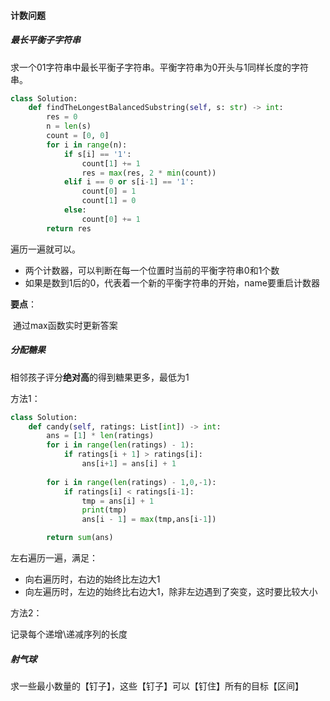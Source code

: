 #### 计数问题

##### 最长平衡子字符串

求一个01字符串中最长平衡子字符串。平衡字符串为0开头与1同样长度的字符串。

```python
class Solution:
    def findTheLongestBalancedSubstring(self, s: str) -> int:
        res = 0
        n = len(s)
        count = [0, 0]
        for i in range(n):
            if s[i] == '1':
                count[1] += 1
                res = max(res, 2 * min(count))
            elif i == 0 or s[i-1] == '1':
                count[0] = 1
                count[1] = 0
            else:
                count[0] += 1
        return res
```



遍历一遍就可以。

- 两个计数器，可以判断在每一个位置时当前的平衡字符串0和1个数
- 如果是数到1后的0，代表着一个新的平衡字符串的开始，name要重启计数器



**要点**：

​	通过max函数实时更新答案



##### 分配糖果

相邻孩子评分**绝对高**的得到糖果更多，最低为1

方法1：

```python
class Solution:
    def candy(self, ratings: List[int]) -> int:
        ans = [1] * len(ratings)
        for i in range(len(ratings) - 1):
            if ratings[i + 1] > ratings[i]:
                ans[i+1] = ans[i] + 1
        
        for i in range(len(ratings) - 1,0,-1):
            if ratings[i] < ratings[i-1]:
                tmp = ans[i] + 1
                print(tmp)
                ans[i - 1] = max(tmp,ans[i-1])

        return sum(ans)
```

左右遍历一遍，满足：

- 向右遍历时，右边的始终比左边大1
- 向左遍历时，左边的始终比右边大1，除非左边遇到了突变，这时要比较大小

方法2：

记录每个递增\递减序列的长度





##### 射气球

求一些最小数量的【钉子】，这些【钉子】可以【钉住】所有的目标【区间】